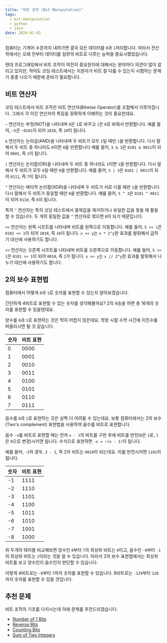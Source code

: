 ```yaml
---
title: "비트 조작 (Bit Manipulation)"
tags:
  - bit-manipulation
  - python
  - java
date: 2024-01-02
---
```


컴퓨터는 기계어 수준까지 내려가면 결국 모든 데이터를 `0`과 `1`처리합니다.
따라서 전산학에서는 오래 전부터 데이터를 일련의 비트로 다루는 능력을 중요시했었습니다.

현대 프로그래밍에서 비트 조작이 여전히 중요한지에 대해서는 분야마다 의견이 많이 갈리고 있지만,
적어도 코딩 테스트에서는 지원자가 비트 잘 다룰 수 있는지 시험하는 문제가 종종 나오기 때문에 준비가 필요합니다.

## 비트 연산자

코딩 테스트에서 비트 조작은 비트 연산자(Bitwise Operator)를 조합해서 이루어집니다.
그래서 각 이진 연산자의 특징을 정확하게 이해하는 것이 중요한데요.

`~` 연산자는 부정(NOT)을 나타내며 `0`은 `1`로 바꾸고 `1`은 `0`로 바꿔서 반환합니다.
예를 들어, `~5`은 `~0101`이 되어 `1010`, 즉 `10`이 됩니다.

`&` 연산자는 논라곱(AND)을 나타내며 두 비트가 모두 `1`일 때만 `1`을 반환합니다.
다시 말해서 두 비트 중 하나라도 `0`이면 `0`을 반환합니다
예를 들어, `5 & 3`은 `0101 & 0011`이 되어 `0001`, 즉 `1`이 됩니다.

`|` 연산자는 논리합(OR)을 나타내며 두 비트 중 하나라도 `1`이면 `1`을 반환합니다.
다시 말해서 두 비트가 모두 `0`일 때만 `0`을 반환합니다.
예를 들어, `5 | 3`은 `0101 | 0011`이 되어 `0111`, 즉 `7`이 됩니다.

`^` 연산자는 배타적 논리합(XOR)을 나타내며 두 비트가 서로 다를 때만 `1`을 반환합니다.
다시 말해서 두 비트가 동일할 때만 `0`을 반환합니다.
예를 들어, `5 ^ 3`은 `0101 ^ 0011`이 되어 `0110`, 즉 `6`이 됩니다.

특히 `^` 연산자는 특히 코딩 테스트에서 중복값을 제거하거나 유일한 값을 찾을 때 활용할 수 있습니다.
두 개의 동일한 값을 `^` 연산자로 엮으면 `0`이 되기 때문입니다.

`<<` 연산자는 왼쪽 시프트를 나타내며 비트를 왼쪽으로 이동합니다.
예를 들어, `5 << 1`은 `0101 << 1`이 되어 `1010`, 즉 `10`이 됩니다.
`x << y`는 `x * 2^y`한 효과를 발휘해서 곱하기 대신에 사용하기도 합니다.

`>>` 연산자는 오른쪽 시프트를 나타내며 비트를 오른쪽으로 이동합니다.
예를 들어, `5 >> 1`은 `0101 >> 1`이 되어 `0010`, 즉 `2`가 됩니다.
`x >> y`는 `x // 2^y`한 효과를 발휘해서 나누기 대신에 사용하기도 합니다.

## 2의 보수 표현법

컴퓨터에서 어떻게 `0`과 `1`로 숫자를 표현할 수 있는지 알아보겠습니다.

간단하게 4비트로 표현할 수 있는 숫자를 생각해볼까요?
2의 4승을 하면 총 16개의 숫자를 표현할 수 있을텐데요.

양수를 `0`과 `1`로 표현하는 것은 딱히 어렵지 않은데요.
학창 시절 수학 시간에 이진수를 떠올리시면 될 것 같습니다.

| 숫자 | 비트 표현 |
| ---- | --------- |
| 0    | 0000      |
| 1    | 0001      |
| 2    | 0010      |
| 3    | 0011      |
| 4    | 0100      |
| 5    | 0101      |
| 6    | 0110      |
| 7    | 0111      |

음수를 `0`과 `1`로 표현하는 것은 살짝 더 어려울 수 있는데요.
보통 컴퓨터에서는 2의 보수(Two's complement) 표현법을 사용하여 음수를 비트로 표현합니다.

음수 `-x`를 비트로 표현할 때는 먼저 `x - 1`의 비트를 구한 후에 비트를 반전(`0`은 `1`로, `1`은 `0`으로 변경)시키면 됩니다.
수식으로 표현하면 `-x = ~(x - 1)`이 됩니다.

예를 들어, `-3`의 경우, `3 - 1`, 즉 2의 비트는 `0010`이 되는데요.
이를 반전시키면 `1101`이 됩니다.

| 숫자 | 비트 표현 |
| ---- | --------- |
| -1   | 1111      |
| -2   | 1110      |
| -3   | 1101      |
| -4   | 1100      |
| -5   | 1011      |
| -6   | 1010      |
| -7   | 1001      |
| -8   | 1000      |

위 두개의 테이블 비교해보면 양수인 `0`부터 `7`의 최상위 비트는 `0`이고, 음수인 `-8`부터 `-1`의 최상위 비트는 `1`이라는 것을 알 수 있습니다.
따라서 2의 보수 표현법에서는 최상위 비트를 보고 양수인지 음수인지 판단할 수 있습니다.

이렇게 4비트로는 `-8`부터 `7`까지 숫자를 표현할 수 있습니다.
8비트로는 `-129`부터 `128`까지 숫자를 표현할 수 있을 것입니다.

## 추천 문제

비트 조작의 기초를 다지시는데 아래 문제를 추천드리겠습니다.

- [Number of 1 Bits](/problems/number-of-1-bits/)
- [Reverse Bits](/problems/reverse-bits/)
- [Counting Bits](/problems/counting-bits/)
- [Sum of Two Integers](/problems/sum-of-two-integers/)

